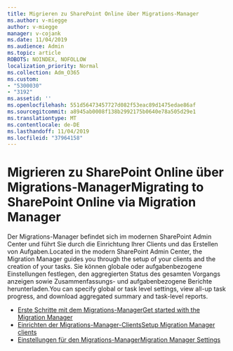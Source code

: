 ```yaml
---
title: Migrieren zu SharePoint Online über Migrations-Manager
ms.author: v-miegge
author: v-miegge
manager: v-cojank
ms.date: 11/04/2019
ms.audience: Admin
ms.topic: article
ROBOTS: NOINDEX, NOFOLLOW
localization_priority: Normal
ms.collection: Adm_O365
ms.custom:
- "5300030"
- "3192"
ms.assetid: ''
ms.openlocfilehash: 551d56473457727d082f53eac89d1475edae86af
ms.sourcegitcommit: a8945ab0008f138b2992175b0640e78a505d29e1
ms.translationtype: MT
ms.contentlocale: de-DE
ms.lasthandoff: 11/04/2019
ms.locfileid: "37964158"
---
```

# <a name="migrating-to-sharepoint-online-via-migration-manager"></a><span data-ttu-id="6fb99-102">Migrieren zu SharePoint Online über Migrations-Manager</span><span class="sxs-lookup"><span data-stu-id="6fb99-102">Migrating to SharePoint Online via Migration Manager</span></span>

<span data-ttu-id="6fb99-103">Der Migrations-Manager befindet sich im modernen SharePoint Admin Center und führt Sie durch die Einrichtung Ihrer Clients und das Erstellen von Aufgaben.</span><span class="sxs-lookup"><span data-stu-id="6fb99-103">Located in the modern SharePoint Admin Center, the Migration Manager guides you through the setup of your clients and the creation of your tasks.</span></span> <span data-ttu-id="6fb99-104">Sie können globale oder aufgabenbezogene Einstellungen festlegen, den aggregierten Status des gesamten Vorgangs anzeigen sowie Zusammenfassungs- und aufgabenbezogene Berichte herunterladen.</span><span class="sxs-lookup"><span data-stu-id="6fb99-104">You can specify global or task level settings, view all-up task progress, and download aggregated summary and task-level reports.</span></span>

* [<span data-ttu-id="6fb99-105">Erste Schritte mit dem Migrations-Manager</span><span class="sxs-lookup"><span data-stu-id="6fb99-105">Get started with the Migration Manager</span></span>](https://docs.microsoft.com/sharepointmigration/mm-get-started)
* [<span data-ttu-id="6fb99-106">Einrichten der Migrations-Manager-Clients</span><span class="sxs-lookup"><span data-stu-id="6fb99-106">Setup Migration Manager clients</span></span>](https://docs.microsoft.com/sharepointmigration/mm-setup-clients)
* [<span data-ttu-id="6fb99-107">Einstellungen für den Migrations-Manager</span><span class="sxs-lookup"><span data-stu-id="6fb99-107">Migration Manager Settings</span></span>](https://docs.microsoft.com/sharepointmigration/mm-settings)